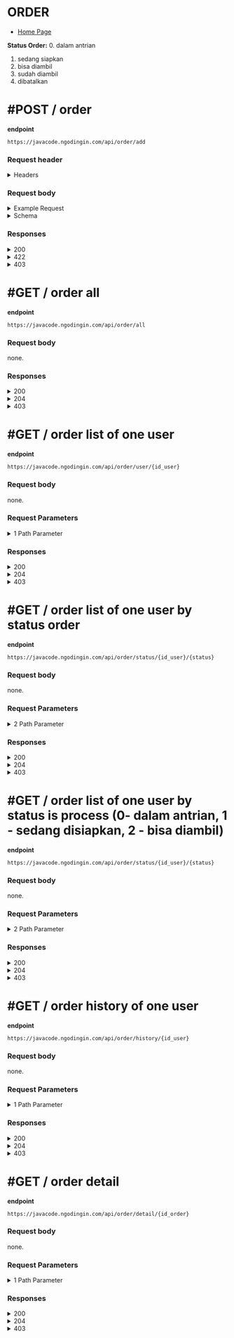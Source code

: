 # ORDER

- [Home Page](https://github.com/mahendradwipurwanto/javacodeapp_docs/blob/main/README.md)

**Status Order:**
0. dalam antrian
1. sedang siapkan
2. bisa diambil
3. sudah diambil
4. dibatalkan

# #POST / order

**endpoint**
```
https://javacode.ngodingin.com/api/order/add
```

### Request header

<details><summary>Headers</summary>
<p>

```
{
    "Content-Type": "application/json"
}
```

</p>
</details>

### Request body

<details><summary>Example Request</summary>
<p>

```
{
    "order": {
        "id_user": 1,
        "id_voucher": 1,
        "potongan": 45000,
        "total_bayar": 12800
    },
    "menu": [
        {
            "id_menu": 2,
            "harga": 18000,
            "level": 1,
            "topping": [
                1,
                2
            ],
            "jumlah": 2
        },
        {
            "id_menu": 3,
            "harga": 10000,
            "level": 2,
            "topping": [
                2,
                3
            ],
            "jumlah": 1
        }
    ]
}
```

</p>
</details>
<details><summary>Schema</summary>
<p>

```
{
    "order": {
        "id_user": integer, #required
        "id_voucher": integer, #not required, choose between voucher or diskon
        "id_diskon": array(id_diskon: integer), #not required, choose between voucher or diskon
        "diskon": integer, #not required, choose between voucher or diskon
        "potongan": integer, #required
        "total_bayar": integer
    },
    "menu": [
        {
            "id_menu": integer,
            "harga": integer,
            "level": integer, #not required
            "topping": array(topping: integer), #not required
            "jumlah": integer
        },
        {
            "id_menu": integer,
            "harga": integer,
            "level": integer, #not required
            "topping": array(topping: integer), #not required
            "jumlah": integer
        }
    ]
}
```

</p>
</details>

### Responses

<details><summary>200</summary>
<p>

```
{
    "status_code": 200,
    "data": {
        "message": "Order has been successfuly added",
        "no_struk": "002/KWT/01/2022"
    }
}
```

</p>
</details>
<details><summary>422</summary>
<p>

```
{
    "status_code": 422,
    "errors": [
        "<span class=\"gump-field\">voucher</span> harus diisi"
    ]
}
```

```
{
    "status_code": 422,
    "errors": [
        "Terjadi masalah pada server"
    ]
}
```

</p>
</details>
<details><summary>403</summary>
<p>

```
{
    "status_code": 403,
    "errors": [
        "Mohon maaf, anda tidak mempunyai akses"
    ]
}
```

</p>
</details>



# #GET / order all

**endpoint**
```
https://javacode.ngodingin.com/api/order/all
```

### Request body
none.

### Responses

<details><summary>200</summary>
<p>

```
{
    "status_code": 200,
    "data": [
        {
            "id_order": 35,
            "no_struk": "001/KWT/01/2022",
            "nama": "dev noersy",
            "total_bayar": 12000,
            "tanggal": "2022-01-19",
            "status": 0,
            "menu": [
                {
                    "id_menu": 9,
                    "kategori": "makanan",
                    "nama": "Nasi Goreng",
                    "foto": "https://i.ibb.co/mRJnq3Z/nasi-goreng.jpg",
                    "jumlah": 1,
                    "harga": "10000",
                    "total": 10000,
                    "catatan": "test"
                }
            ]
        },
        {
            "id_order": 37,
            "no_struk": "002/KWT/01/2022",
            "nama": "dev noersy",
            "total_bayar": 12000,
            "tanggal": "2022-01-19",
            "status": 3,
            "menu": [
                {
                    "id_menu": 3,
                    "kategori": "minuman",
                    "nama": "Lemon Tea",
                    "foto": "https://i.ibb.co/RNXcV2s/chicken-katsu.jpg",
                    "jumlah": 2,
                    "harga": "18000",
                    "total": 36000,
                    "catatan": "Testing"
                },
                {
                    "id_menu": 9,
                    "kategori": "makanan",
                    "nama": "Nasi Goreng",
                    "foto": "https://i.ibb.co/mRJnq3Z/nasi-goreng.jpg",
                    "jumlah": 1,
                    "harga": "10000",
                    "total": 10000,
                    "catatan": ""
                }
            ]
        }
    ]
}
```

</p>
</details>
<details><summary>204</summary>
<p>

> This mean that, there is no data can be found on database

</p>
</details>
<details><summary>403</summary>
<p>

```
{
    "status_code": 403,
    "errors": [
        "Mohon maaf, anda tidak mempunyai akses"
    ]
}
```

</p>
</details>



# #GET / order list of one user

**endpoint**
```
https://javacode.ngodingin.com/api/order/user/{id_user}
```

### Request body
none.

### Request Parameters

<details><summary>1 Path Parameter</summary>
<p>

> id_user: integer #required

</p>
</details>

### Responses

<details><summary>200</summary>
<p>

```
{
    "status_code": 200,
    "data": [
        {
            "id_order": 35,
            "no_struk": "001/KWT/01/2022",
            "nama": "dev noersy",
            "total_bayar": 12000,
            "tanggal": "2022-01-19",
            "status": 0,
            "menu": [
                {
                    "id_menu": 9,
                    "kategori": "makanan",
                    "nama": "Nasi Goreng",
                    "foto": "https://i.ibb.co/mRJnq3Z/nasi-goreng.jpg",
                    "jumlah": 1,
                    "harga": "10000",
                    "total": 10000,
                    "catatan": "test"
                }
            ]
        },
        {
            "id_order": 37,
            "no_struk": "002/KWT/01/2022",
            "nama": "dev noersy",
            "total_bayar": 12000,
            "tanggal": "2022-01-19",
            "status": 3,
            "menu": [
                {
                    "id_menu": 3,
                    "kategori": "minuman",
                    "nama": "Lemon Tea",
                    "foto": "https://i.ibb.co/RNXcV2s/chicken-katsu.jpg",
                    "jumlah": 2,
                    "harga": "18000",
                    "total": 36000,
                    "catatan": "Testing"
                },
                {
                    "id_menu": 9,
                    "kategori": "makanan",
                    "nama": "Nasi Goreng",
                    "foto": "https://i.ibb.co/mRJnq3Z/nasi-goreng.jpg",
                    "jumlah": 1,
                    "harga": "10000",
                    "total": 10000,
                    "catatan": ""
                }
            ]
        },
        {
            "id_order": 38,
            "no_struk": "003/KWT/01/2022",
            "nama": "dev noersy",
            "total_bayar": 8100,
            "tanggal": "2022-01-19",
            "status": 1,
            "menu": [
                {
                    "id_menu": 9,
                    "kategori": "makanan",
                    "nama": "Nasi Goreng",
                    "foto": "https://i.ibb.co/mRJnq3Z/nasi-goreng.jpg",
                    "jumlah": 1,
                    "harga": "9000",
                    "total": 9000,
                    "catatan": "Testing"
                }
            ]
        }
    ]
}
```

</p>
</details>
<details><summary>204</summary>
<p>

> This mean that, there is no data can be found on database

</p>
</details>
<details><summary>403</summary>
<p>

```
{
    "status_code": 403,
    "errors": [
        "Mohon maaf, anda tidak mempunyai akses"
    ]
}
```

</p>
</details>



# #GET / order list of one user by status order

**endpoint**
```
https://javacode.ngodingin.com/api/order/status/{id_user}/{status}
```

### Request body
none.

### Request Parameters

<details><summary>2 Path Parameter</summary>
<p>

> id_user: integer #required

> status: integer #required

</p>
</details>

### Responses

<details><summary>200</summary>
<p>

```
{
    "status_code": 200,
    "data": [
        {
            "id_order": 35,
            "no_struk": "001/KWT/01/2022",
            "nama": "dev noersy",
            "total_bayar": 12000,
            "tanggal": "2022-01-19",
            "status": 0,
            "menu": [
                {
                    "id_menu": 9,
                    "kategori": "makanan",
                    "nama": "Nasi Goreng",
                    "foto": "https://i.ibb.co/mRJnq3Z/nasi-goreng.jpg",
                    "jumlah": 1,
                    "harga": "10000",
                    "total": 10000,
                    "catatan": "test"
                }
            ]
        },
        {
            "id_order": 43,
            "no_struk": "006/KWT/01/2022",
            "nama": "dev noersy",
            "total_bayar": 11700,
            "tanggal": "2022-01-20",
            "status": 0,
            "menu": [
                {
                    "id_menu": 9,
                    "kategori": "makanan",
                    "nama": "Nasi Goreng",
                    "foto": "https://i.ibb.co/mRJnq3Z/nasi-goreng.jpg",
                    "jumlah": 1,
                    "harga": "9000",
                    "total": 9000,
                    "catatan": "Testing"
                }
            ]
        }
    ]
}
```

</p>
</details>
<details><summary>204</summary>
<p>

> This mean that, there is no data can be found on database

</p>
</details>
<details><summary>403</summary>
<p>

```
{
    "status_code": 403,
    "errors": [
        "Mohon maaf, anda tidak mempunyai akses"
    ]
}
```

</p>
</details>



# #GET / order list of one user by status is process (0- dalam antrian, 1 - sedang disiapkan, 2 - bisa diambil)

**endpoint**
```
https://javacode.ngodingin.com/api/order/status/{id_user}/{status}
```

### Request body
none.

### Request Parameters

<details><summary>2 Path Parameter</summary>
<p>

> id_user: integer #required

> status: integer #required

</p>
</details>

### Responses

<details><summary>200</summary>
<p>

```
{
    "status_code": 200,
    "data": [
        {
            "id_order": 35,
            "no_struk": "001/KWT/01/2022",
            "nama": "dev noersy",
            "total_bayar": 12000,
            "tanggal": "2022-01-19",
            "status": 0,
            "menu": [
                {
                    "id_menu": 9,
                    "kategori": "makanan",
                    "nama": "Nasi Goreng",
                    "foto": "https://i.ibb.co/mRJnq3Z/nasi-goreng.jpg",
                    "jumlah": 1,
                    "harga": "10000",
                    "total": 10000,
                    "catatan": "test"
                }
            ]
        },
        {
            "id_order": 38,
            "no_struk": "003/KWT/01/2022",
            "nama": "dev noersy",
            "total_bayar": 8100,
            "tanggal": "2022-01-19",
            "status": 1,
            "menu": [
                {
                    "id_menu": 9,
                    "kategori": "makanan",
                    "nama": "Nasi Goreng",
                    "foto": "https://i.ibb.co/mRJnq3Z/nasi-goreng.jpg",
                    "jumlah": 1,
                    "harga": "9000",
                    "total": 9000,
                    "catatan": "Testing"
                }
            ]
        }
    ]
}
```

</p>
</details>
<details><summary>204</summary>
<p>

> This mean that, there is no data can be found on database

</p>
</details>
<details><summary>403</summary>
<p>

```
{
    "status_code": 403,
    "errors": [
        "Mohon maaf, anda tidak mempunyai akses"
    ]
}
```

</p>
</details>



# #GET / order history of one user

**endpoint**
```
https://javacode.ngodingin.com/api/order/history/{id_user}
```

### Request body
none.

### Request Parameters

<details><summary>1 Path Parameter</summary>
<p>

> id_user: integer #required

</p>
</details>

### Responses

<details><summary>200</summary>
<p>

```
{
    "status_code": 200,
    "data": [
        {
            "id_order": 37,
            "no_struk": "002/KWT/01/2022",
            "nama": "dev noersy",
            "total_bayar": 12000,
            "tanggal": "2022-01-19",
            "status": 3,
            "menu": [
                {
                    "id_menu": 3,
                    "kategori": "minuman",
                    "nama": "Lemon Tea",
                    "foto": "https://i.ibb.co/RNXcV2s/chicken-katsu.jpg",
                    "jumlah": 2,
                    "harga": "18000",
                    "total": 36000,
                    "catatan": "Testing"
                },
                {
                    "id_menu": 9,
                    "kategori": "makanan",
                    "nama": "Nasi Goreng",
                    "foto": "https://i.ibb.co/mRJnq3Z/nasi-goreng.jpg",
                    "jumlah": 1,
                    "harga": "10000",
                    "total": 10000,
                    "catatan": ""
                }
            ]
        },
        {
            "id_order": 40,
            "no_struk": "005/KWT/01/2022",
            "nama": "dev noersy",
            "total_bayar": 8100,
            "tanggal": "2022-01-19",
            "status": 4,
            "menu": [
                {
                    "id_menu": 9,
                    "kategori": "makanan",
                    "nama": "Nasi Goreng",
                    "foto": "https://i.ibb.co/mRJnq3Z/nasi-goreng.jpg",
                    "jumlah": 1,
                    "harga": "9000",
                    "total": 9000,
                    "catatan": "Testing"
                }
            ]
        }
    ]
}
```

</p>
</details>
<details><summary>204</summary>
<p>

> This mean that, there is no data can be found on database

</p>
</details>
<details><summary>403</summary>
<p>

```
{
    "status_code": 403,
    "errors": [
        "Mohon maaf, anda tidak mempunyai akses"
    ]
}
```

</p>
</details>



# #GET / order detail

**endpoint**
```
https://javacode.ngodingin.com/api/order/detail/{id_order}
```

### Request body
none.

### Request Parameters

<details><summary>1 Path Parameter</summary>
<p>

> id_order: integer #required

</p>
</details>

### Responses

<details><summary>200</summary>
<p>

```
{
    "status_code": 200,
    "data": {
        "order": {
            "id_order": 43,
            "no_struk": "006/KWT/01/2022",
            "nama": "dev noersy",
            "id_voucher": 0,
            "nama_voucher": null,
            "diskon": 10,
            "potongan": 1300,
            "total_bayar": 11700,
            "tanggal": "2022-01-20",
            "status": 0
        },
        "detail": [
            {
                "id_menu": 9,
                "kategori": "makanan",
                "nama": "Nasi Goreng",
                "foto": "https://i.ibb.co/mRJnq3Z/nasi-goreng.jpg",
                "jumlah": 1,
                "harga": "9000",
                "total": 9000,
                "catatan": "Testing"
            }
        ]
    }
}
```

</p>
</details>
<details><summary>204</summary>
<p>

> This mean that, there is no data can be found on database

</p>
</details>
<details><summary>403</summary>
<p>

```
{
    "status_code": 403,
    "errors": [
        "Mohon maaf, anda tidak mempunyai akses"
    ]
}
```

</p>
</details>